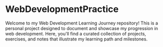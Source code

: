 # WebDevelopmentPractice
 Welcome to my Web Development Learning Journey repository! This is a personal project designed to document and showcase my progression in web development. Here, you'll find a curated collection of projects, exercises, and notes that illustrate my learning path and milestones.
